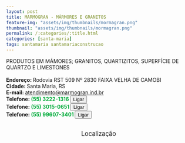 ```yaml
---
layout: post
title: MARMOGRAN - MÁRMORES E GRANITOS
feature-img: "assets/img/thumbnails/mormagran.png"
thumbnail: "assets/img/thumbnails/mormagran.png"
permalink: /:categories/:title.html
categories: [santa-maria]
tags: santamaria santamariaconstrucao
---
```

PRODUTOS EM MÁMORES; GRANITOS, QUARTIZITOS, SUPERFÍCIE DE QUARTZO E LIMESTONES<!-- more -->
 <br/>
 <br/>
<b>Endereço: </b>Rodovia RST 509 Nº 2830 FAIXA VELHA DE CAMOBI<br />
<b>Cidade: </b>Santa Maria, RS<br />
<b>E-mail: </b>atendimento@marmogran.ind.br<br />
<b>Telefone: <span style="color: #00ab3a;">(55) 3222-1316</span> <a href="tel:5532221316"><button class="ligar">Ligar</button></a></b><br />
<b>Telefone: <span style="color: #00ab3a;">(55) 3015-0651</span> <a href="tel:5530150651"><button class="ligar">Ligar</button></a></b><br />
<b>Telefone: <span style="color: #00ab3a;">(55) 99607-3401</span> <a href="tel:55996073401"><button class="ligar">Ligar</button></a></b><br />
<br />
<style>
      #map {
        height: 400px;
        width: 100%;
       }
    </style>

<div style="font-size: larger; text-align: center;">
Localização</div>
<div id="map">
<script>
      function initMap() {
        var uluru = {lat: -29.6940957, lng: -53.759487};
        var map = new google.maps.Map(document.getElementById('map'), {
          zoom: 17,
          center: uluru
        });
        var marker = new google.maps.Marker({
          position: uluru,
          map: map
        });
      }
    </script>
    <script async="" defer="" src="https://maps.googleapis.com/maps/api/js?key=AIzaSyDDc8SHLmOesJRaXCW0fZ2ST09W4s0ME5g&amp;callback=initMap">
    </script>
</div>
